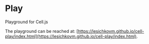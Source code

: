 # Play

Playground for Cell.js

The playground can be reached at:  [https://lesichkovm.github.io/cell-play/index.html](https://lesichkovm.github.io/cell-play/index.html).
